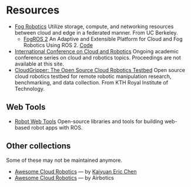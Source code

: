 # Resources

- [Fog Robotics](https://sites.google.com/view/fogrobotics) Utilize storage, compute, and networking resources between cloud and edge in a federated manner. From UC Berkeley.
  - [FogROS 2](https://berkeleyautomation.github.io/FogROS2/about) An Adaptive and Extensible Platform for Cloud and Fog Robotics Using ROS 2. [Code](https://github.com/BerkeleyAutomation/FogROS2) 
- [International Conference on Cloud and Robotics](https://www.cloudrobotics.info/) Ongoing academic conference series on cloud and robotics topics. Proceedings are not available at this site.
- [CloudGripper: The Open Source Cloud Robotics Testbed](https://cloudgripper.org) Open source cloud robotics testbed for remote robotic manipulation research, benchmarking, and data collection. From KTH Royal Institute of Technology.

## Web Tools

- [Robot Web Tools](https://robotwebtools.github.io/) Open-source libraries and tools for building web-based robot apps with ROS.

## Other collections

Some of these may not be maintained anymore.

- [Awesome Cloud Robotics](https://github.com/KeplerC/awesome-cloud-robotics) — by [Kaiyuan Eric Chen](https://keplerc.github.io)
- [Awesome Cloud Robotics](https://github.com/Airbotics/awesome-cloud-robotics) — by Airbotics

